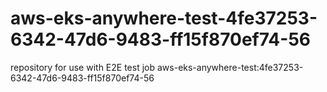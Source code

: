 # aws-eks-anywhere-test-4fe37253-6342-47d6-9483-ff15f870ef74-56
repository for use with E2E test job aws-eks-anywhere-test:4fe37253-6342-47d6-9483-ff15f870ef74-56
